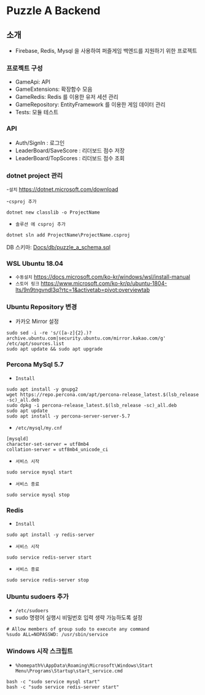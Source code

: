 ﻿# Puzzle A Backend

## 소개

- Firebase, Redis, Mysql 을 사용하여 퍼즐게임 백엔드를 지원하기 위한 프로젝트

### 프로젝트 구성

- GameApi: API
- GameExtensions: 확장함수 모음
- GameRedis: Redis 를 이용한 유저 세션 관리
- GameRepository: EntityFramework 를 이용한 게임 데이터 관리
- Tests: 모듈 테스트

### API

- Auth/SignIn : 로그인
- LeaderBoard/SaveScore : 리더보드 점수 저장
- LeaderBoard/TopScores : 리더보드 점수 조회

### dotnet project 관리

-`설치` <https://dotnet.microsoft.com/download>

-`csproj 추가`

```shell
dotnet new classlib -o ProjectName
```

- `솔루션 에 csproj 추가`

```shell
dotnet sln add ProjectName\ProjectName.csproj
```

DB 스키마: [Docs/db/puzzle_a_schema.sql](Docs/db/puzzle_a_schema.sql)

### WSL Ubuntu 18.04

- `수동설치` <https://docs.microsoft.com/ko-kr/windows/wsl/install-manual>
- `스토어 링크` <https://www.microsoft.com/ko-kr/p/ubuntu-1804-lts/9n9tngvndl3q?rtc=1&activetab=pivot:overviewtab>

### Ubuntu Repository 변경

- 카카오 Mirror 설정

```shell
sudo sed -i -re 's/([a-z]{2}.)?archive.ubuntu.com|security.ubuntu.com/mirror.kakao.com/g' /etc/apt/sources.list
sudo apt update && sudo apt upgrade
```

### Percona MySql 5.7

- `Install`

```shell
sudo apt install -y gnupg2
wget https://repo.percona.com/apt/percona-release_latest.$(lsb_release -sc)_all.deb
sudo dpkg -i percona-release_latest.$(lsb_release -sc)_all.deb
sudo apt update
sudo apt install -y percona-server-server-5.7
```

- `/etc/mysql/my.cnf`

```
[mysqld]
character-set-server = utf8mb4
collation-server = utf8mb4_unicode_ci

```

- `서비스 시작`

```shell
sudo service mysql start
```

- `서비스 종료`

```shell
sudo service mysql stop
```

### Redis

- `Install`

```shell
sudo apt install -y redis-server
```

* `서비스 시작`

```shell
sudo service redis-server start
```

* `서비스 종료`

```shell
sudo service redis-server stop
```

### Ubuntu sudoers 추가

- `/etc/sudoers`
- sudo 명령어 실행시 비밀번호 입력 생략 가능하도록 설정

```
# Allow members of group sudo to execute any command
%sudo ALL=NOPASSWD: /usr/sbin/service
```

### Windows 시작 스크립트

- `%homepath%\AppData\Roaming\Microsoft\Windows\Start Menu\Programs\Startup\start_service.cmd`

```shell
bash -c "sudo service mysql start"
bash -c "sudo service redis-server start"
```